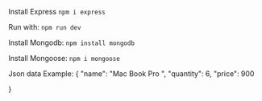 Install Express 
`npm i express`

Run with: `npm run dev`

Install Mongodb: `npm install mongodb`

Install Mongoose: `npm i mongoose`

Json data Example: 
{
    "name": "Mac Book Pro ",
    "quantity": 6,
    "price": 900
   
}